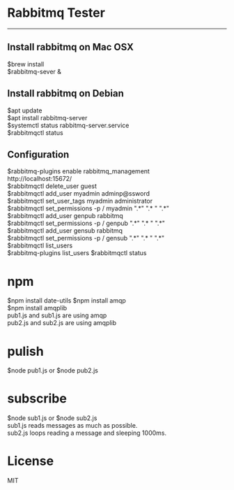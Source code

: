 # Rabbitmq Tester
----
## Install rabbitmq on Mac OSX
$brew install  
$rabbitmq-sever &  


## Install rabbitmq on Debian
$apt update  
$apt install rabbitmq-server  
$systemctl status rabbitmq-server.service  
$rabbitmqctl status

## Configuration
$rabbitmq-plugins enable rabbitmq_management  
http://localhost:15672/  
$rabbitmqctl delete_user guest  
$rabbitmqctl add_user myadmin adminp@ssword  
$rabbitmqctl set_user_tags myadmin administrator  
$rabbitmqctl set_permissions -p / myadmin ".\*" ".\* " ".\*"  
$rabbitmqctl add_user genpub rabbitmq  
$rabbitmqctl set_permissions -p / genpub ".\*" ".\* " ".\*"  
$rabbitmqctl add_user gensub rabbitmq  
$rabbitmqctl set_permissions -p / gensub ".\*" ".\* " ".\*"  
$rabbitmqctl list_users  
$rabbitmq-plugins list_users
$rabbitmqctl status


# npm
$npm install date-utils
$npm install amqp  
$npm install amqplib  
pub1.js and sub1.js are using amqp  
pub2.js and sub2.js are using amqplib  
# pulish
$node pub1.js or $node pub2.js  
# subscribe
$node sub1.js or $node sub2.js  
sub1.js reads messages as much as possible.  
sub2.js loops reading a message and sleeping 1000ms.  

# License
MIT
